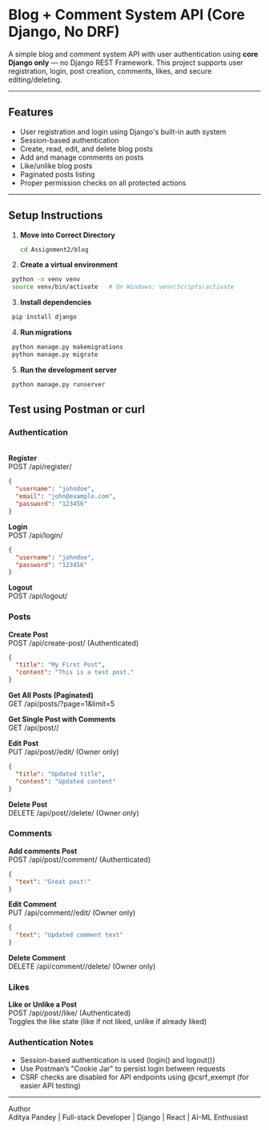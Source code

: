 # Blog + Comment System API (Core Django, No DRF)

A simple blog and comment system API with user authentication using **core Django only** — no Django REST Framework. This project supports user registration, login, post creation, comments, likes, and secure editing/deleting.

---

## Features

- User registration and login using Django's built-in auth system
- Session-based authentication
- Create, read, edit, and delete blog posts
- Add and manage comments on posts
- Like/unlike blog posts
- Paginated posts listing
- Proper permission checks on all protected actions

---

## Setup Instructions

1. **Move into Correct Directory**
   ```bash
   cd Assignment2/blog

2. **Create a virtual environment**
  ```bash
   python -m venv venv
   source venv/bin/activate   # On Windows: venv\Scripts\activate
  ```
3. **Install dependencies**
  ```bash
   pip install django
```
4. **Run migrations**
  ```bash
   python manage.py makemigrations
   python manage.py migrate
  ```

5. **Run the development server**
  ```bash
   python manage.py runserver
```

## Test using Postman or curl
### Authentication
<br>**Register**<br>
POST /api/register/
```json
{
  "username": "johndoe",
  "email": "john@example.com",
  "password": "123456"
}
```
**Login**<br>
POST /api/login/
```json
{
  "username": "johndoe",
  "password": "123456"
}
```
**Logout**<br>
POST /api/logout/

### Posts
**Create Post**<br>
POST /api/create-post/ (Authenticated)
```json
{
  "title": "My First Post",
  "content": "This is a test post."
}
```
**Get All Posts (Paginated)**<br>
GET /api/posts/?page=1&limit=5

**Get Single Post with Comments**<br>
GET /api/post/<id>/

**Edit Post**<br>
PUT /api/post/<id>/edit/ (Owner only)
```json
{
  "title": "Updated title",
  "content": "Updated content"
}
```

**Delete Post**<br>
DELETE /api/post/<id>/delete/ (Owner only)

### Comments
**Add comments Post**<br>
POST /api/post/<id>/comment/ (Authenticated)
```json
{
  "text": "Great post!"
}
```
**Edit Comment**<br>
PUT /api/comment/<id>/edit/ (Owner only)
```json
{
  "text": "Updated comment text"
}
```
**Delete Comment**<br>
DELETE /api/comment/<id>/delete/ (Owner only)

### Likes
**Like or Unlike a Post**<br>
POST /api/post/<id>/like/ (Authenticated)<br>
Toggles the like state (like if not liked, unlike if already liked)

### Authentication Notes
- Session-based authentication is used (login() and logout())
- Use Postman’s "Cookie Jar" to persist login between requests
- CSRF checks are disabled for API endpoints using @csrf_exempt (for easier API testing)

---

Author<br>
Aditya Pandey | Full-stack Developer | Django | React | AI-ML Enthusiast